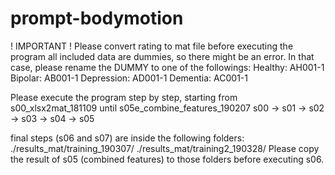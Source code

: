 # prompt-bodymotion

! IMPORTANT !
Please convert rating to mat file before executing the program
all included data are dummies, so there might be an error. In that case, please rename the DUMMY to one of the followings:
Healthy: AH001-1
Bipolar: AB001-1
Depression: AD001-1
Dementia: AC001-1

Please execute the program step by step, starting from s00_xlsx2mat_181109 until s05e_combine_features_190207
s00 -> s01 -> s02 -> s03 -> s04 -> s05

final steps (s06 and s07) are inside the following folders:
./results_mat/training_190307/
./results_mat/training2_190328/
Please copy the result of s05 (combined features) to those folders before executing s06.